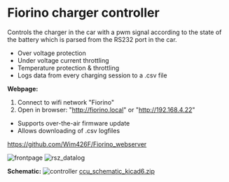 # Fiorino charger controller

Controls the charger in the car with a pwm signal according to the state of the battery which is parsed from the RS232 port in the car.

- Over voltage protection
- Under voltage current throttling
- Temperature protection & throttling
- Logs data from every charging session to a .csv file

**Webpage:**
1. Connect to wifi network "Fiorino"
2. Open in browser: "http://fiorino.local" or "http://192.168.4.22"

- Supports over-the-air firmware update
- Allows downloading of .csv logfiles

https://github.com/Wim426F/Fiorino_webserver

![frontpage](https://user-images.githubusercontent.com/67831815/113913464-a6162300-97dc-11eb-911e-adc286c77205.PNG)
![rsz_datalog](https://user-images.githubusercontent.com/67831815/113913848-1d4bb700-97dd-11eb-995c-46b96748a67a.png)


**Schematic:**
![controller](https://user-images.githubusercontent.com/67831815/117542358-91fe5500-b018-11eb-8654-1705a5522163.png)
[ccu_schematic_kicad6.zip](https://github.com/Wim426F/Fiorino_charger_controller/files/6445968/ccu_schematic_kicad6.zip)
